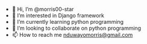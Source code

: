 - 👋 Hi, I’m @morris00-star
- 👀 I’m interested in Django framework
- 🌱 I’m currently learning python programming
- 💞️ I’m looking to collaborate on python programming
- 📫 How to reach me nduwayomorris@gmail.com

<!---
morris00-star/morris00-star is a ✨ special ✨ repository because its `README.md` (this file) appears on your GitHub profile.
You can click the Preview link to take a look at your changes.
--->
